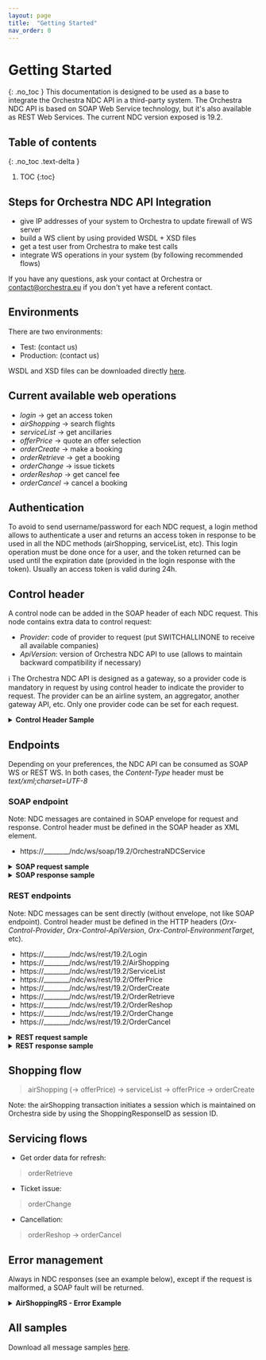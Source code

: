 ```yaml
---
layout: page
title:  "Getting Started"
nav_order: 0
---
```


# Getting Started
{: .no_toc }
This documentation is designed to be used as a base to integrate the Orchestra NDC API in a third-party system. The Orchestra NDC API is based on SOAP Web Service technology, but it's also available as REST Web Services. The current NDC version exposed is 19.2.

## Table of contents
{: .no_toc .text-delta }

1. TOC
{:toc}

## Steps for Orchestra NDC API Integration

- give IP addresses of your system to Orchestra to update firewall of WS server
- build a WS client by using provided WSDL + XSD files
- get a test user from Orchestra to make test calls
- integrate WS operations in your system (by following recommended flows)

If you have any questions, ask your contact at Orchestra or contact@orchestra.eu if you don't yet have a referent contact.

## Environments

There are two environments:

- Test: (contact us)
- Production: (contact us)

WSDL and XSD files can be downloaded directly [here](orchestraNDCService-20192.zip).

## Current available web operations

- *login* &rarr; get an access token
- *airShopping* &rarr; search flights
- *serviceList* &rarr; get ancillaries
- *offerPrice* &rarr; quote an offer selection
- *orderCreate* &rarr; make a booking
- *orderRetrieve* &rarr; get a booking
- *orderChange* &rarr; issue tickets
- *orderReshop* &rarr; get cancel fee
- *orderCancel* &rarr; cancel a booking

## Authentication

To avoid to send username/password for each NDC request, a login method allows to authenticate a user and returns an access token in response to be used in all the NDC methods (airShopping, serviceList, etc). This login operation must be done once for a user, and the token returned can be used until the expiration date (provided in the login response with the token). Usually an access token is valid during 24h.

## Control header

A control node can be added in the SOAP header of each NDC request. This node contains extra data to control request:

- *Provider*: code of provider to request (put SWITCHALLINONE to receive all available companies)
- *ApiVersion*: version of Orchestra NDC API to use (allows to maintain backward compatibility if necessary)

:information_source: The Orchestra NDC API is designed as a gateway, so a provider code is mandatory in request by using control header to indicate the provider to request. The provider can be an airline system, an aggregator, another gateway API, etc. Only one provider code can be set for each request.

<details>
  <summary><b>Control Header Sample</b></summary>

{% highlight xml %}
<Control Provider="SWITCHALLINONE" ApiVersion="1.0" />
{% endhighlight %}

</details>

## Endpoints

Depending on your preferences, the NDC API can be consumed as SOAP WS or REST WS. In both cases, the *Content-Type* header must be *text/xml;charset=UTF-8*

### SOAP endpoint

Note: NDC messages are contained in SOAP envelope for request and response. Control header must be defined in the SOAP header as XML element.

- https://\_\_\_\_\_\_\_\_/ndc/ws/soap/19.2/OrchestraNDCService

<details>
  <summary><b>SOAP request sample</b></summary>
<pre>
POST https://.../ndc/ws/soap/19.2/OrchestraNDCService HTTP/1.1
Content-Type: text/xml;charset=UTF-8
SOAPAction: "http://www.travelsoft.fr/orchestra/ndc/19.2/airShopping"
AuthToken: xxxxxxxxxxxxxxxxxxxxxxxxxxxxxxx
</pre>
{% highlight xml %}
<?xml version='1.0' encoding='UTF-8'?>
<soapenv:Envelope xmlns:soapenv="http://schemas.xmlsoap.org/soap/envelope/">
   <soapenv:Header xmlns:head="http://www.travelsoft.fr/orchestra/ndc/headers">
      <head:Control Provider="AIRFRANCE" />
   </soapenv:Header>
   <soapenv:Body>
        <IATA_AirShoppingRQ xmlns="http://www.iata.org/IATA/2015/00/2019.2/IATA_AirShoppingRQ">
            ...
        </IATA_AirShoppingRQ>
    </soapenv:Body>
</soapenv:Envelope>
{% endhighlight %}

</details>

<details>
  <summary><b>SOAP response sample</b></summary>

{% highlight xml %}
<?xml version='1.0' encoding='UTF-8'?>
<S:Envelope xmlns:S="http://schemas.xmlsoap.org/soap/envelope/">
    <S:Body>
        <ns5:IATA_AirShoppingRS xmlns:ns5="http://www.iata.org/IATA/2015/00/2019.2/IATA_AirShoppingRS">
            ...
        </ns5:IATA_AirShoppingRS>
    </S:Body>
</S:Envelope>
{% endhighlight %}

</details>


### REST endpoints

Note: NDC messages can be sent directly (without envelope, not like SOAP endpoint). Control header must be defined in the HTTP headers (*Orx-Control-Provider*, *Orx-Control-ApiVersion*, *Orx-Control-EnvironmentTarget*, etc).

- https://\_\_\_\_\_\_\_\_/ndc/ws/rest/19.2/Login
- https://\_\_\_\_\_\_\_\_/ndc/ws/rest/19.2/AirShopping
- https://\_\_\_\_\_\_\_\_/ndc/ws/rest/19.2/ServiceList
- https://\_\_\_\_\_\_\_\_/ndc/ws/rest/19.2/OfferPrice
- https://\_\_\_\_\_\_\_\_/ndc/ws/rest/19.2/OrderCreate
- https://\_\_\_\_\_\_\_\_/ndc/ws/rest/19.2/OrderRetrieve
- https://\_\_\_\_\_\_\_\_/ndc/ws/rest/19.2/OrderReshop
- https://\_\_\_\_\_\_\_\_/ndc/ws/rest/19.2/OrderChange
- https://\_\_\_\_\_\_\_\_/ndc/ws/rest/19.2/OrderCancel

<details>
  <summary><b>REST request sample</b></summary>
<pre>
POST https://.../ndc/ws/rest/19.2/AirShopping HTTP/1.1
Content-Type: text/xml;charset=UTF-8
Orx-Control-Provider: AIRFRANCE
AuthToken: xxxxxxxxxxxxxxxxxxxxxxxxxxxxxxx
</pre>
{% highlight xml %}
<?xml version='1.0' encoding='UTF-8'?>
<IATA_AirShoppingRQ xmlns="http://www.iata.org/IATA/2015/00/2019.2/IATA_AirShoppingRQ">
  ...
</IATA_AirShoppingRQ>
{% endhighlight %}

</details>

<details>
  <summary><b>REST response sample</b></summary>

{% highlight xml %}
<?xml version='1.0' encoding='UTF-8'?>
<ns5:IATA_AirShoppingRS xmlns:ns5="http://www.iata.org/IATA/2015/00/2019.2/IATA_AirShoppingRS">
  ...
</ns5:IATA_AirShoppingRS>
{% endhighlight %}

</details>

## Shopping flow

>airShopping (&rarr; offerPrice) &rarr; serviceList &rarr; offerPrice &rarr; orderCreate

Note: the airShopping transaction initiates a session which is maintained on Orchestra side by using the ShoppingResponseID as session ID.

## Servicing flows

- Get order data for refresh:

>orderRetrieve

- Ticket issue:

>orderChange

- Cancellation:

>orderReshop &rarr; orderCancel

## Error management

Always in NDC responses (see an example below), except if the request is malformed, a SOAP fault will be returned.

<details>
  <summary><b>AirShoppingRS - Error Example</b></summary>

  {% highlight xml %}
  <IATA_AirShoppingRS xmlns="http://www.iata.org/IATA/2015/00/2019.2/IATA_AirShoppingRS">
    <Error>
      <Code>911</Code>
      <DescText>Unable to process - system error</DescText>
      <LangCode>en</LangCode>
      <OwnerName>ORCHESTRA</OwnerName>
    </Error>
    <PayloadAttributes>
      <CorrelationID>a222c960-0d2c-4507-bd2c-59362825cc76</CorrelationID>
      <Timestamp>2020-10-01T10:51:29.072</Timestamp>
      <VersionNumber>19.2</VersionNumber>
    </PayloadAttributes>
  </IATA_AirShoppingRS>
  {% endhighlight %}
</details>

## All samples

Download all message samples [here](samples.zip).
